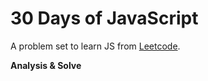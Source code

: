 # 30 Days of JavaScript

A problem set to learn JS from [Leetcode](https://leetcode.com/studyplan/30-days-of-javascript/ "LeetCode LLC, doing business as LeetCode, is an online platform for coding interview preparation.").

**Analysis & Solve**